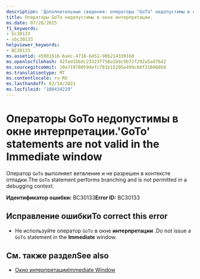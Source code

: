 ```yaml
---
description: 'Дополнительные сведения: операторы "GoTo" недопустимы в окне интерпретации'
title: Операторы GoTo недопустимы в окне интерпретации.
ms.date: 07/20/2015
f1_keywords:
- bc30133
- vbc30133
helpviewer_keywords:
- BC30133
ms.assetid: e5901616-6aec-4718-b452-90b2143301b0
ms.openlocfilehash: 42fed1bbdc23323f758a1b9c9b72f292a5ad76d2
ms.sourcegitcommit: 10e719780594efc781b15295e499c66f316068b8
ms.translationtype: MT
ms.contentlocale: ru-RU
ms.lasthandoff: 02/14/2021
ms.locfileid: "100434229"
---
```

# <a name="goto-statements-are-not-valid-in-the-immediate-window"></a><span data-ttu-id="fa4e5-103">Операторы GoTo недопустимы в окне интерпретации.</span><span class="sxs-lookup"><span data-stu-id="fa4e5-103">'GoTo' statements are not valid in the Immediate window</span></span>

<span data-ttu-id="fa4e5-104">Оператор `GoTo` выполняет ветвление и не разрешен в контексте отладки.</span><span class="sxs-lookup"><span data-stu-id="fa4e5-104">The `GoTo` statement performs branching and is not permitted in a debugging context.</span></span>  
  
 <span data-ttu-id="fa4e5-105">**Идентификатор ошибки:** BC30133</span><span class="sxs-lookup"><span data-stu-id="fa4e5-105">**Error ID:** BC30133</span></span>  
  
## <a name="to-correct-this-error"></a><span data-ttu-id="fa4e5-106">Исправление ошибки</span><span class="sxs-lookup"><span data-stu-id="fa4e5-106">To correct this error</span></span>  
  
- <span data-ttu-id="fa4e5-107">Не используйте оператор `GoTo` в окне **интерпретации** .</span><span class="sxs-lookup"><span data-stu-id="fa4e5-107">Do not issue a `GoTo` statement in the **Immediate** window.</span></span>  
  
## <a name="see-also"></a><span data-ttu-id="fa4e5-108">См. также раздел</span><span class="sxs-lookup"><span data-stu-id="fa4e5-108">See also</span></span>

- [<span data-ttu-id="fa4e5-109">Окно интерпретации</span><span class="sxs-lookup"><span data-stu-id="fa4e5-109">Immediate Window</span></span>](/visualstudio/ide/reference/immediate-window)
